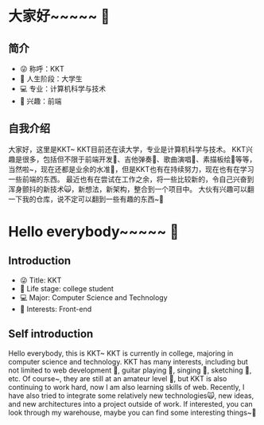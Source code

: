 # 大家好~~~~~ 👋

## 简介

- 😜 称呼：KKT
- 🏃 人生阶段：大学生
- 💻 专业：计算机科学与技术
- 🎑 兴趣：前端

## 自我介绍

大家好，这里是KKT~
KKT目前还在读大学，专业是计算机科学与技术。
KKT兴趣是很多，包括但不限于前端开发💎、吉他弹奏🎸、歌曲演唱🎤、素描板绘🎨等等，当然啦~，现在还都是业余的水准🚬，但是KKT也有在持续努力，现在也有在学习一些前端的东西。
最近也有在尝试在工作之余，将一些比较新的，令自己兴奋到浑身颤抖的新技术🙀，新想法，新架构，整合到一个项目中。
大伙有兴趣可以翻一下我的仓库，说不定可以翻到一些有趣的东西~💖

# Hello everybody~~~~~ 👋

## Introduction

- 😜 Title: KKT
- 🏃 Life stage: college student
- 💻 Major: Computer Science and Technology
- 🎑 Interests: Front-end

## Self introduction

Hello everybody, this is KKT~
KKT is currently in college, majoring in computer science and technology.
KKT has many interests, including but not limited to web development 💎, guitar playing 🎸, singing 🎤, sketching 🎨, etc. Of course~, they are still at an amateur level 🚬, but KKT is also continuing to work hard, now I am also learning skills of web.
Recently, I have also tried to integrate some relatively new technologies🙀, new ideas, and new architectures into a project outside of work.
If interested, you can look through my warehouse, maybe you can find some interesting things~💖
